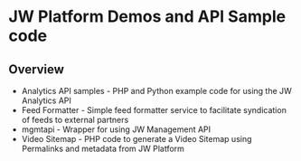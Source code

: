 # JW Platform Demos and API Sample code

## Overview
- Analytics API samples - PHP and Python example code for using the JW Analytics API
- Feed Formatter - Simple feed formatter service to facilitate syndication of feeds to external partners
- mgmtapi - Wrapper for using JW Management API
- Video Sitemap - PHP code to generate a Video Sitemap using Permalinks and metadata from JW Platform






